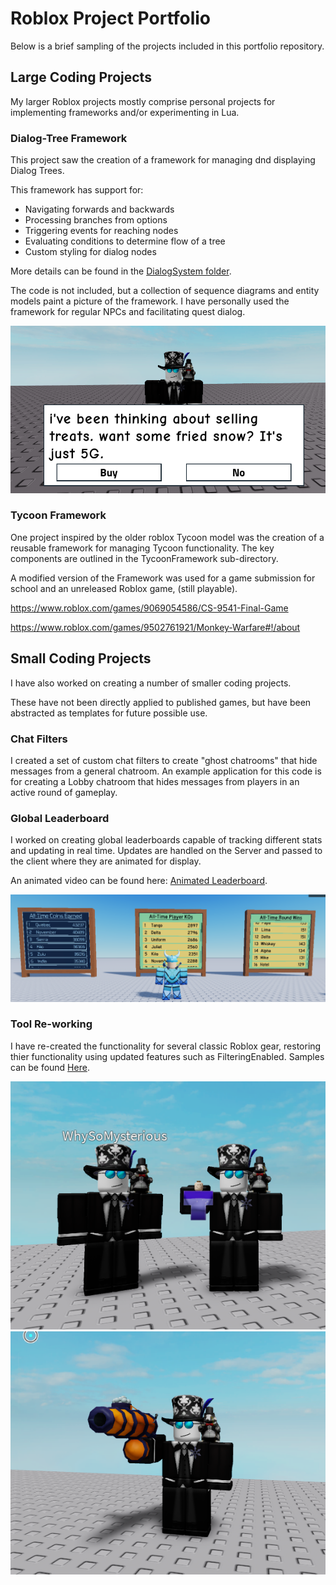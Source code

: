 # Roblox Project Portfolio
Below is a brief sampling of the projects included in this portfolio repository.

## Large Coding Projects
My larger Roblox projects mostly comprise personal projects for implementing frameworks and/or experimenting in Lua.

### Dialog-Tree Framework
This project saw the creation of a framework for managing dnd displaying Dialog Trees. 

This framework has support for:
- Navigating forwards and backwards
- Processing branches from options
- Triggering events for reaching nodes
- Evaluating conditions to determine flow of a tree
- Custom styling for dialog nodes

More details can be found in the [DialogSystem folder](./DialogSystem).

The code is not included, but a collection of sequence diagrams and entity models paint a picture of the framework.
I have personally used the framework for regular NPCs and facilitating quest dialog.

![Dialog-Options-Prompt](./DialogSystem/Images/Demonstrations/Dialog-Options-Prompt.png?raw=true "Dialog Node Preview")

### Tycoon Framework 
One project inspired by the older roblox Tycoon model was the creation of a reusable framework for managing Tycoon functionality.
The key components are outlined in the TycoonFramework sub-directory.

A modified version of the Framework was used for a game submission for school and an unreleased Roblox game, (still playable).

https://www.roblox.com/games/9069054586/CS-9541-Final-Game

https://www.roblox.com/games/9502761921/Monkey-Warfare#!/about

## Small Coding Projects
I have also worked on creating a number of smaller coding projects.

These have not been directly applied to published games, but have been abstracted as templates for future possible use.

### Chat Filters
I created a set of custom chat filters to create "ghost chatrooms" that hide messages from a general chatroom. 
An example application for this code is for creating a Lobby chatroom that hides messages from players in an active round of gameplay.

### Global Leaderboard
I worked on creating global leaderboards capable of tracking different stats and updating in real time.
Updates are handled on the Server and passed to the client where they are animated for display.

An animated video can be found here: [Animated Leaderboard](./GlobalLeaderboard/Images-Video/Leaderboard-Update.gif).

![Sample leaderboard display](./GlobalLeaderboard/Images-Video/Leaderboard-Displays.png?raw=true "Global Leaderboard")

### Tool Re-working
I have re-created the functionality for several classic Roblox gear, restoring thier functionality using updated features
such as FilteringEnabled. Samples can be found [Here](./Tools).

![Decoy Deploy](./Tools/DecoyDeploy/Decoy-Deploy-Prev.png?raw=true "Decoy Deploy Preview")
![Snowball Cannon](./Tools/SnowballCannon/Snowball-Cannon-Prev.png?raw=true "Snowball Cannon Preview")
